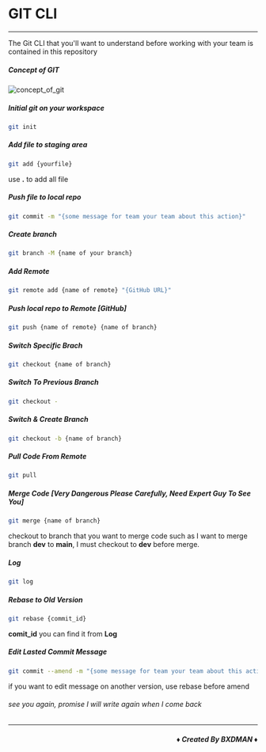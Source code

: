 # GIT CLI
---
The Git CLI that you'll want to understand before working with your team is contained in this repository

##### Concept of GIT

![concept_of_git](https://www.edureka.co/blog/wp-content/uploads/2016/11/Git-Architechture-Git-Tutorial-Edureka-2.png)


##### Initial git on your workspace
```bash
git init
```

##### Add file to staging area
```bash
git add {yourfile} 
```
use **.**  to add all file  

##### Push file to local repo
```bash
git commit -m "{some message for team your team about this action}"
```

##### Create branch 
```bash
git branch -M {name of your branch}
```

##### Add Remote
```bash
git remote add {name of remote} "{GitHub URL}"
```

##### Push local repo to Remote [GitHub]
```bash
git push {name of remote} {name of branch}
```

##### Switch Specific Brach
```bash
git checkout {name of branch}
```

##### Switch To Previous Branch
```bash
git checkout -
```

##### Switch & Create Branch
```bash
git checkout -b {name of branch}
```

##### Pull Code From Remote 
```bash
git pull
```

##### Merge Code [Very Dangerous Please Carefully, Need Expert Guy To See You]
```bash 
git merge {name of branch}
```
checkout to branch that you want to merge code  such as I want to merge branch **dev** to **main**, I must checkout to **dev** before merge. 

##### Log
```bash
git log
```

##### Rebase to Old Version
```bash
git rebase {commit_id}
```
**comit_id** you can find it from **Log**

##### Edit Lasted Commit Message
```bash
git commit --amend -m "{some message for team your team about this action}"
```
if you want to edit message on another version, use rebase before amend

######  see you again, promise I will write again when I come back
---
##### ***<div align="right">&diams; Created By BXDMAN &diams;</div>***
